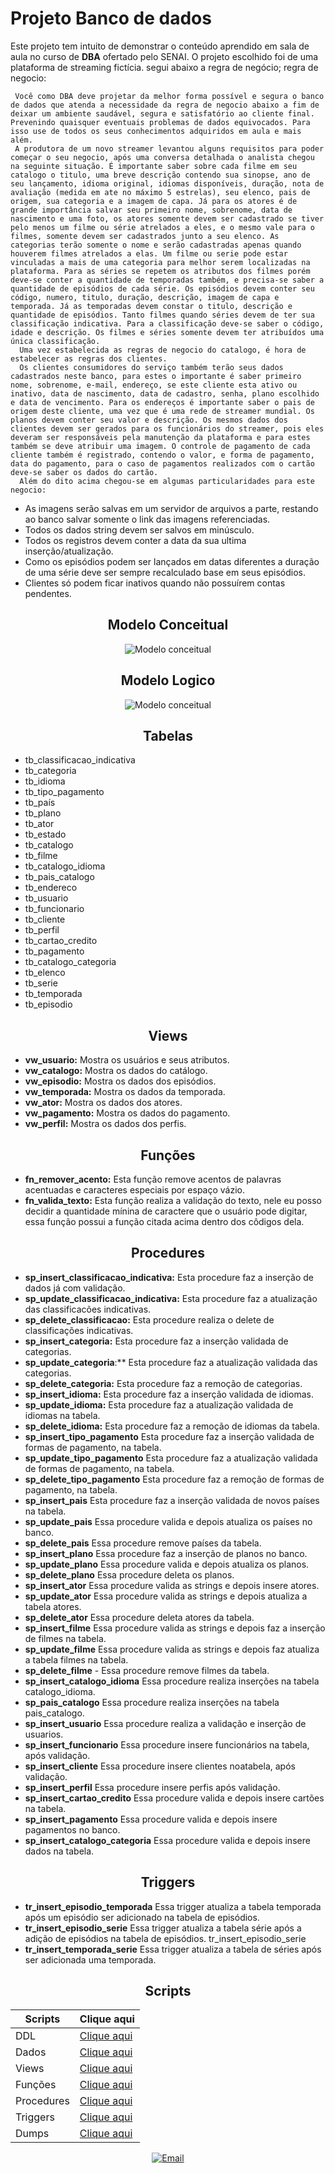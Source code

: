 # Projeto Banco de dados

Este projeto tem intuito de demonstrar o conteúdo aprendido em sala de aula no curso de **DBA** ofertado pelo SENAI. O projeto escolhido foi de uma plataforma de streaming fictícia. segui abaixo a regra de negócio;
regra de negocio:

     Você como DBA deve projetar da melhor forma possível e segura o banco de dados que atenda a necessidade da regra de negocio abaixo a fim de deixar um ambiente saudável, segura e satisfatório ao cliente final. Prevenindo quaisquer eventuais problemas de dados equivocados. Para isso use de todos os seus conhecimentos adquiridos em aula e mais além. 
     A produtora de um novo streamer levantou alguns requisitos para poder começar o seu negocio, após uma conversa detalhada o analista chegou na seguinte situação. É importante saber sobre cada filme em seu catalogo o titulo, uma breve descrição contendo sua sinopse, ano de seu lançamento, idioma original, idiomas disponíveis, duração, nota de avaliação (medida em ate no máximo 5 estrelas), seu elenco, pais de origem, sua categoria e a imagem de capa. Já para os atores é de grande importância salvar seu primeiro nome, sobrenome, data de nascimento e uma foto, os atores somente devem ser cadastrado se tiver pelo menos um filme ou série atrelados a eles, e o mesmo vale para o filmes, somente devem ser cadastrados junto a seu elenco. As categorias terão somente o nome e serão cadastradas apenas quando houverem filmes atrelados a elas. Um filme ou serie pode estar vinculadas a mais de uma categoria para melhor serem localizadas na plataforma. Para as séries se repetem os atributos dos filmes porém deve-se conter a quantidade de temporadas também, e precisa-se saber a quantidade de episódios de cada série. Os episódios devem conter seu código, numero, titulo, duração, descrição, imagem de capa e temporada. Já as temporadas devem constar o titulo, descrição e quantidade de episódios. Tanto filmes quando séries devem de ter sua classificação indicativa. Para a classificação deve-se saber o código, idade e descrição. Os filmes e séries somente devem ter atribuídos uma única classificação.
      Uma vez estabelecida as regras de negocio do catalogo, é hora de estabelecer as regras dos clientes. 
      Os clientes consumidores do serviço também terão seus dados cadastrados neste banco, para estes o importante é saber primeiro nome, sobrenome, e-mail, endereço, se este cliente esta ativo ou inativo, data de nascimento, data de cadastro, senha, plano escolhido e data de vencimento. Para os endereços é importante saber o pais de origem deste cliente, uma vez que é uma rede de streamer mundial. Os planos devem conter seu valor e descrição. Os mesmos dados dos clientes devem ser gerados para os funcionários do streamer, pois eles deveram ser responsáveis pela manutenção da plataforma e para estes também se deve atribuir uma imagem. O controle de pagamento de cada cliente também é registrado, contendo o valor, e forma de pagamento, data do pagamento, para o caso de pagamentos realizados com o cartão deve-se saber os dados do cartão. 
      Além do dito acima chegou-se em algumas particularidades para este negocio: 
 - As imagens serão salvas em um servidor de arquivos a parte, restando ao banco salvar somente o link das imagens referenciadas. 
 - Todos os dados string devem ser salvos em minúsculo. 
- Todos os registros devem conter a data da sua ultima inserção/atualização. 
- Como os episódios podem ser lançados em datas diferentes a duração de uma série deve ser sempre recalculado base em seus episódios.
- Clientes só podem ficar inativos quando não possuírem contas pendentes. 


<div align=center>

## Modelo Conceitual
![Modelo conceitual](./img/netflix.png)
</div>

<div align=center>

## Modelo Logico
![Modelo conceitual](./img/logico.png)
</div>

<div align=center>

## Tabelas
</div>

- tb_classificacao_indicativa  
- tb_categoria
- tb_idioma
- tb_tipo_pagamento
- tb_país
- tb_plano
- tb_ator
- tb_estado
- tb_catalogo
- tb_filme
- tb_catalogo_idioma
- tb_pais_catalogo
- tb_endereco
- tb_usuario
- tb_funcionario
- tb_cliente
- tb_perfil
- tb_cartao_credito
- tb_pagamento
- tb_catalogo_categoria
- tb_elenco
- tb_serie  
- tb_temporada
- tb_episodio


<div align=center>

## Views
</div>

- **vw_usuario:** Mostra os usuários e seus atributos.
- **vw_catalogo:** Mostra os dados do catálogo.
- **vw_episodio:** Mostra os dados dos episódios.
- **vw_temporada:** Mostra os dados da temporada.
- **vw_ator:** Mostra os dados dos atores.
- **vw_pagamento:** Mostra os dados do pagamento.
- **vw_perfil:** Mostra os dados dos perfis.

<div align=center>

## Funções
</div>

- **fn_remover_acento:** Esta função remove acentos de palavras acentuadas e caracteres especiais por espaço vázio. 
- **fn_valida_texto:** Esta função realiza a validação do texto, nele eu posso decidir a quantidade mínina de caractere que o usuário pode digitar, essa função possui a função citada acima dentro dos côdigos dela.

<div align=center>

## Procedures
</div>


- **sp_insert_classificacao_indicativa:** Esta procedure faz a inserção de dados já com validação.
- **sp_update_classificacao_indicativa:** Esta procedure faz a atualização das classificacões indicativas.
- **sp_delete_classificacao:** Esta procedure realiza o delete de classificações indicativas.
- **sp_insert_categoria:** Esta procedure faz a inserção validada de categorias.
- **sp_update_categoria**:** Esta procedure faz a atualização validada das categorias.
- **sp_delete_categoria:** Esta procedure faz a remoção de categorias.
- **sp_insert_idioma:** Esta procedure faz a inserção validada de idiomas.
- **sp_update_idioma:** Esta procedure faz a atualização validada de idiomas na tabela.
- **sp_delete_idioma:** Esta procedure faz a remoção de idiomas da tabela.
- **sp_insert_tipo_pagamento** Esta procedure faz a inserção validada de formas de pagamento, na tabela.
- **sp_update_tipo_pagamento** Esta procedure faz a atualização validada de formas de pagamento, na tabela.
- **sp_delete_tipo_pagamento** Esta procedure faz a remoção de formas de pagamento, na tabela.
- **sp_insert_pais** Esta procedure faz a inserção validada de novos países na tabela.
- **sp_update_pais** Essa procedure valida e depois atualiza os países no banco.
- **sp_delete_pais** Essa procedure remove países da tabela.
- **sp_insert_plano** Essa procedure faz a inserção de planos no banco.
- **sp_update_plano** Essa procedure valida e depois atualiza os planos.
- **sp_delete_plano** Essa procedure deleta os planos.
- **sp_insert_ator** Essa procedure valida as strings e depois insere atores.
- **sp_update_ator** Essa procedure valida as strings e depois atualiza a tabela atores.
- **sp_delete_ator** Essa procedure deleta atores da tabela.
- **sp_insert_filme** Essa procedure valida as strings e depois faz a inserção de filmes na tabela.
- **sp_update_filme** Essa procedure valida as strings e depois faz atualiza a tabela filmes na tabela.
- **sp_delete_filme** - Essa procedure remove filmes da tabela.
- **sp_insert_catalogo_idioma** Essa procedure realiza inserções na tabela catalogo_idioma.
- **sp_pais_catalogo**  Essa procedure realiza inserções na tabela pais_catalogo.
- **sp_insert_usuario** Essa procedure realiza a validação e inserção de usuarios.
- **sp_insert_funcionario** Essa procedure insere funcionários na tabela, após validação.
- **sp_insert_cliente** Essa procedure insere clientes noatabela, após validação.
- **sp_insert_perfil** Essa procedure insere perfis após validação.
- **sp_insert_cartao_credito** Essa procedure valida e depois insere cartões na tabela.
- **sp_insert_pagamento**  Essa procedure valida e depois insere pagamentos no banco.
- **sp_insert_catalogo_categoria** Essa procedure valida e depois insere dados na tabela.

<div align=center>

## Triggers
</div>

- **tr_insert_episodio_temporada** Essa trigger atualiza a tabela temporada após um episódio ser adicionado na tabela de episódios.
- **tr_insert_episodio_serie** Essa trigger atualiza a tabela série após a adição de episódios na tabela de episódios.
tr_insert_episodio_serie
- **tr_insert_temporada_serie** Essa trigger atualiza a tabela de séries após ser adicionada uma temporada.


<div align=center>

## Scripts
</div>

|Scripts    |Clique aqui|
|-----------|-----------|
|DDL        |[Clique aqui](./scripts/script_CREATE.sql)|
|Dados      |[Clique aqui](./scripts/script_INSERT.sql)|
|Views      |[Clique aqui](./scripts/viewsprojetofina-finalizado.sql)|
|Funções    |[Clique aqui](./scripts/script_FUNCTION.sql)|
|Procedures |[Clique aqui](./scripts/script_PROCEDURE.sql)|
|Triggers   |[Clique aqui](./scripts/script_TRIGGER.sql)|
|Dumps      |[Clique aqui](./Dumps/DumpFullDb_streaming21062023.sql)|




<div align=center>

  [![Email](./img/icons8-email-48.png)](gabrielsilva7988@gmail.com) 

</div>
